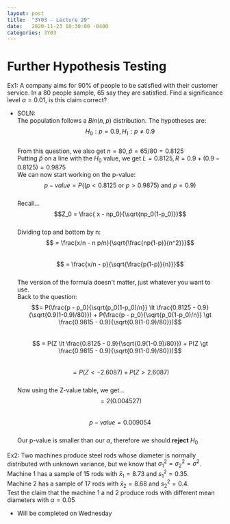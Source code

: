 ```yaml
---
layout: post
title:  "3Y03 - Lecture 29"
date:   2020-11-23 10:30:00 -0400
categories: 3Y03
---
```


Further Hypothesis Testing
===

Ex1: A company aims for 90% of people to be satisfied with their customer service. In a 80 people sample, 65 say they are satisfied. Find a significance level $\alpha = 0.01$, is this claim correct?
- SOLN:  
The population follows a $Bin(n,p)$ distribution. The hypotheses are:  
$$H_0: p = 0.9, H_1: p \neq 0.9$$  
From this question, we also get $n = 80, \hat{p} = 65/80 = 0.8125$  
Putting $\hat{p}$ on a line with the $H_0$ value, we get $L = 0.8125, R = 0.9 + (0.9 - 0.8125) = 0.9875$  
We can now start working on the p-value:  
$$p-value = P((p \lt 0.8125 \text{ or } p \gt 0.9875) \text{ and } p=0.9)$$  
Recall...  
$$Z_0 = \frac{ x - np_0}{\sqrt{np_0(1-p_0)}}$$  
Dividing top and bottom by n:  
$$ = \frac{x/n - n p/n}{\sqrt{\frac{np(1-p)}{n^2}}}$$  
$$ = \frac{x/n - p}{\sqrt{\frac{p(1-p)}{n}}}$$  
The version of the formula doesn't matter, just whatever you want to use.  
Back to the question:  
$$= P(\frac{p - p_0}{\sqrt{p_0(1-p_0)/n}} \lt \frac{0.8125 - 0.9}{\sqrt{0.9(1-0.9)/80}}) + P(\frac{p - p_0}{\sqrt{p_0(1-p_0)/n}} \gt \frac{0.9815 - 0.9}{\sqrt{0.9(1-0.9)/80}})$$  
$$ = P(Z \lt \frac{0.8125 - 0.9}{\sqrt{0.9(1-0.9)/80}}) + P(Z \gt \frac{0.9815 - 0.9}{\sqrt{0.9(1-0.9)/80}})$$    
$$ = P(Z \lt -2.6087) + P(Z \gt 2.6087)$$  
Now using the Z-value table, we get...  
$$ = 2(0.004527)$$  
$$ p-value = 0.009054$$  
Our p-value is smaller than our $\alpha$, therefore we should **reject** $H_0$

Ex2: Two machines produce steel rods whose diameter is normally distributed with unknown variance, but we know that $\sigma_1^2 = \sigma_2^2 = \sigma^2$.  
Machine 1 has a sample of 15 rods with $\bar{x}_1 = 8.73$ and $s_1^2 = 0.35$.  
Machine 2 has a sample of 17 rods with $\bar{x}_2 = 8.68$ and $s_2^2 = 0.4$.  
Test the claim that the machine 1 a nd 2 produce rods with different mean diameters with $\alpha = 0.05$
- Will be completed on Wednesday
